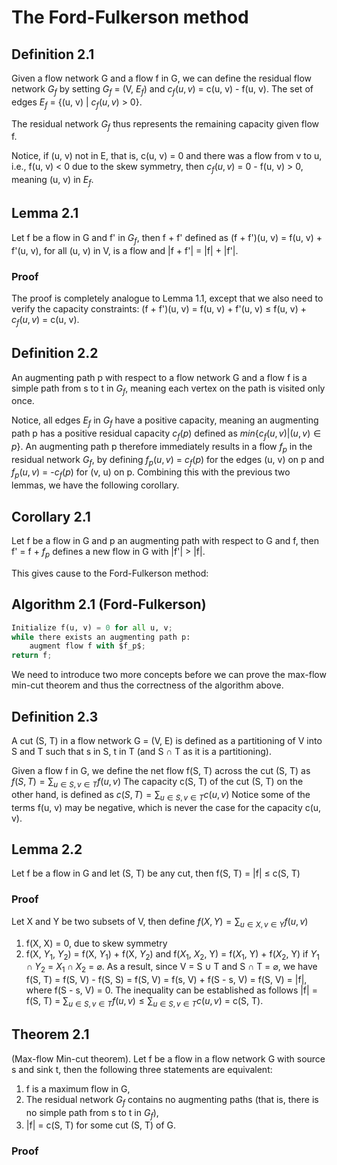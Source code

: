 # The Ford-Fulkerson method
## Definition 2.1
Given a flow network G and a flow f in G, we can define the residual flow network $G_f$ by setting $G_f$ = (V, $E_f$) and $c_f(u, v)$ = c(u, v) - f(u, v). The set of edges $E_f$ = {(u, v) | $c_f(u, v)$ $\gt$ 0}.

The residual network $G_f$ thus represents the remaining capacity given flow f. 

Notice, if (u, v) not in E, that is, c(u, v) = 0 and there was a flow from v to u, i.e., f(u, v) $\lt$ 0 due to the skew symmetry, then $c_f(u, v)$ = 0 - f(u, v) $\gt$ 0, meaning (u, v) in $E_f$.
## Lemma 2.1
Let f be a flow in G and f' in $G_f$, then f + f' defined as (f + f')(u, v) = f(u, v) + f'(u, v), for all (u, v) in V, is a flow and |f + f'| = |f| + |f'|.
### Proof
The proof is completely analogue to Lemma 1.1, except that we also need to verify the capacity constraints:
(f + f')(u, v) = f(u, v) + f'(u, v) $\le$ f(u, v) + $c_f(u, v)$ = c(u, v).
## Definition 2.2
An augmenting path p with respect to a flow network G and a flow f is a simple path from s to t in $G_f$, meaning each vertex on the path is visited only once.

Notice, all edges $E_f$ in $G_f$ have a positive capacity, meaning an augmenting path p has a positive residual capacity $c_f(p)$ defined as $min\{c_f(u, v) | (u, v) \in p\}$. An augmenting path p therefore immediately results in a flow $f_p$ in the residual network $G_f$, by defining $f_p(u, v)$ = $c_f(p)$ for the edges (u, v) on p and $f_p(u, v)$ = -$c_f(p)$ for (v, u) on p. Combining this with the previous two lemmas, we have the following corollary.
## Corollary 2.1
Let f be a flow in G and p an augmenting path with respect to G and f, then f' = f + $f_p$ defines a new flow in G with |f'| $\gt$ |f|.

This gives cause to the Ford-Fulkerson method:
## Algorithm 2.1 (Ford-Fulkerson)
```python
Initialize f(u, v) = 0 for all u, v;
while there exists an augmenting path p:
	augment flow f with $f_p$;
return f;
```

We need to introduce two more concepts before we can prove the max-flow min-cut theorem and thus the correctness of the algorithm above.
## Definition 2.3
A cut (S, T) in a flow network G = (V, E) is defined as a partitioning of V into S and T such that s in S, t in T (and S $\cap$ T as it is a partitioning).

Given a flow f in G, we define the net flow f(S, T) across the cut (S, T) as
	$f(S,T) = \sum_{u \in S, v \in T} f(u,v)$
The capacity c(S, T) of the cut (S, T) on the other hand, is defined as 
	$c(S, T) = \sum_{u \in S, v \in T} c(u,v)$
Notice some of the terms f(u, v) may be negative, which is never the case for the capacity c(u, v).
## Lemma 2.2
Let f be a flow in G and let (S, T) be any cut, then f(S, T) = |f| $\le$ c(S, T)
### Proof 
Let X and Y be two subsets of V, then define
	$f(X, Y) = \sum_{u \in X, v \in Y} f(u, v)$
1. f(X, X) = 0, due to skew symmetry
2. f(X, $Y_1$, $Y_2$) = f(X, $Y_1$) + f(X, $Y_2$) and f($X_1$, $X_2$, Y) = f($X_1$, Y) + f($X_2$, Y) if $Y_1 \cap Y_2$ = $X_1 \cap X_2$ = $\varnothing$.
As a result, since V = S $\cup$ T and S $\cap$ T = $\varnothing$, we have
	f(S, T) = f(S, V) - f(S, S) = f(S, V) = f(s, V) + f(S - s, V) = f(S, V) = |f|,
 where f(S - s, V) = 0. The inequality can be established as follows 
	 |f| = f(S, T) = $\sum_{u \in S, v \in T} f(u,v) \le \sum_{u \in S, v \in T} c(u,v)$ = c(S, T).
## Theorem 2.1
(Max-flow Min-cut theorem). Let f be a flow in a flow network G with source s and sink t, then the following three statements are equivalent:
1. f is a maximum flow in G,
2. The residual network $G_f$ contains no augmenting paths (that is, there is no simple path from s to t in $G_f$),
3. |f| = c(S, T) for some cut (S, T) of G.
### Proof

